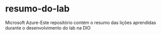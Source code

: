 # resumo-do-lab
 Microsoft Azure-Este repositório contém o resumo das lições aprendidas durante o desenvolvimento do lab na DIO
